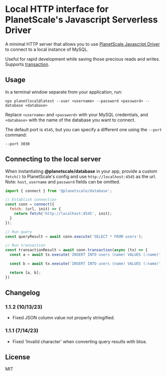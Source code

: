 # Local HTTP interface for PlanetScale's Javascript Serverless Driver

A minimal HTTP server that allows you to use [PlanetScale Javascript Driver](https://github.com/planetscale/database-js) to connect to a local instance of MySQL. 

Useful for rapid development while saving those precious reads and writes. Supports [transaction](https://github.com/planetscale/database-js#transactions).

## Usage

In a terminal window separate from your application, run: 

```
npx planetlocal@latest --user <username> --password <password> --database <database>
```

Replace `<username>` and `<password>` with your MySQL credentials, and `<database>` with the name of the database you want to connect.

The default port is `4545`, but you can specify a different one using the `--port` command:

```
--port 3030
```


## Connecting to the local server
When instantiating **@planetscale/database** in your app, provide a custom `fetch()` to PlanetScale's config and use `http://localhost:4545` as the url. Note: `host`, `username` and `password` fields can be omitted.

```js
import { connect } from '@planetscale/database';

// Establish connection
const conn = connect({
  fetch: (url, init) => {
    return fetch('http://localhost:4545', init);
  }	
});

// Run query
const queryResult = await conn.execute('SELECT * FROM users');

// Run transaction
const transactionResult = await conn.transaction(async (tx) => {
  const a = await tx.execute('INSERT INTO users (name) VALUES (:name)', {name: 'Alice'});

  const b = await tx.execute('INSERT INTO users (name) VALUES (:name)', {name: 'Ben'});

  return [a, b];
})
```

## Changelog
### 1.1.2 (10/13/23)
- Fixed JSON column value not properly stringified.

### 1.1.1 (7/14/23)
- Fixed 'Invalid character' when converting query results with btoa.

## License
MIT